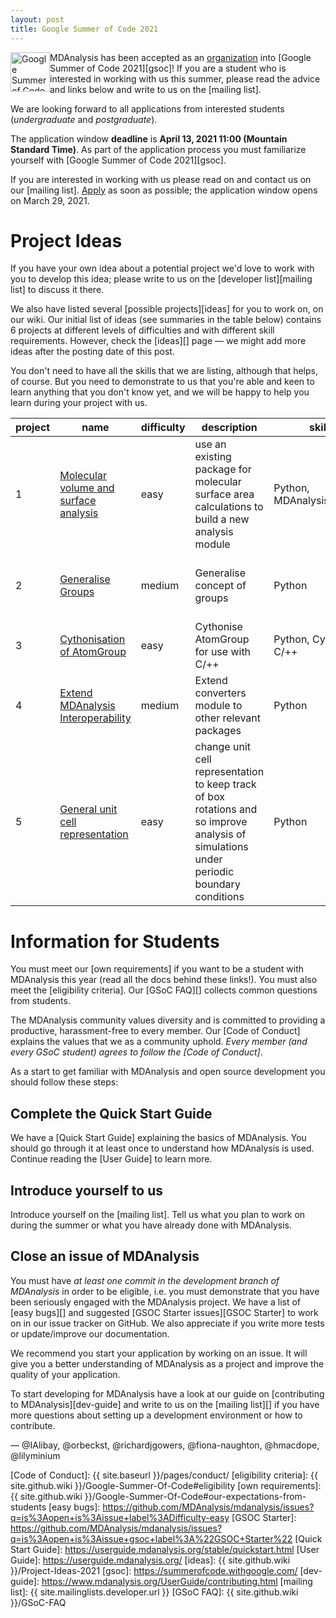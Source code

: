 ```yaml
---
layout: post
title: Google Summer of Code 2021
---
```


<p>
<img
src="{{ site.baseurl }}{{ site.images }}/mdanalysis-gsoc.png"
title="Google Summer of Code 2021" alt="Google Summer of Code with
MDAnalysis 2021"
style="float: left; height: 4.5em; " />
</p>

MDAnalysis has been accepted as an [organization][org] into [Google Summer of Code 2021][gsoc]!
If you are a student who is interested in working with us
this summer, please read the advice and links below and write to us on the
[mailing list].

We are looking forward to all applications from interested students
(*undergraduate* and *postgraduate*).

The application window **deadline** is **April 13, 2021 11:00 (Mountain Standard Time)**. As
part of the application process you must familiarize yourself with [Google
Summer of Code 2021][gsoc]. 

If you are interested in working with us please read on and contact us on our [mailing list].
[Apply] as soon as possible; the application window opens on March 29, 2021.

# Project Ideas

If you have your own idea about a potential project we'd love to work
with you to develop this idea; please write to us on the [developer
list][mailing list] to discuss it there.

We also have listed several [possible projects][ideas] for you to work
on, on our wiki. Our initial list of ideas (see summaries in the
table below) contains 6 projects at different levels of difficulties
and with different skill requirements. However, check the [ideas][]
page — we might add more ideas after the posting date of this post.

You don't need to have all the skills that we are listing, although
that helps, of course. But you need to demonstrate to us that you're
able and keen to learn anything that you don't know yet, and we will
be happy to help you learn during your project with us.

| project | name                                                                                                                                                      | difficulty | description                                                                                    | skills                      | mentors                                |
|---------|-----------------------------------------------------------------------------------------------------------------------------------------------------------|------------|------------------------------------------------------------------------------------------------|-----------------------------|----------------------------------------|
| 1       | [Molecular volume and surface analysis](https://github.com/MDAnalysis/mdanalysis/wiki/Project-Ideas-2021#project-1-molecular-volume-and-surface-analysis) | easy       | use an existing package for molecular surface area calculations to build a new analysis module | Python, MDAnalysis.analysis | @orbeckst, @IAlibay, @hmacdope  |
| 2       | [Generalise Groups](https://github.com/MDAnalysis/mdanalysis/wiki/Project-Ideas-2021#project-2-generalise-groups)                                         | medium     | Generalise concept of groups                                                                   | Python                      | @lilyminium, @fiona-naughton, @richardjgowers, @IAlibay |
| 3       | [Cythonisation of AtomGroup](https://github.com/MDAnalysis/mdanalysis/wiki/Project-Ideas-2021#project-3-cythonise-atomgroup)                              | easy      | Cythonise AtomGroup for use with C/++                                                          | Python, Cython, C/++        | @richardjgowers, @hmacdope|
| 4       | [Extend MDAnalysis Interoperability](https://github.com/MDAnalysis/mdanalysis/wiki/Project-Ideas-2021#project-4-extend-interoperability)                  | medium     | Extend converters module to other relevant packages                                            | Python                      | @lilyminium, @IAlibay, @fiona-naughton, @hmacdope  |
| 5       | [General unit cell representation](https://github.com/MDAnalysis/mdanalysis/wiki/Project-Ideas-2021#project-5-general-unit-cell-representation)                  | easy     |  change unit cell representation to keep track of box rotations and so improve analysis of simulations under periodic boundary conditions | Python                      | @orbeckst, @fiona-naughton  |

# Information for Students

You must meet our [own requirements] if you want to be a student with MDAnalysis
this year (read all the docs behind these links!). You must also meet the
[eligibility criteria]. Our [GSoC FAQ][] collects common questions
from students.

The MDAnalysis community values diversity and is committed to
providing a productive, harassment-free to every member. Our [Code of
Conduct] explains the values that we as a community uphold. *Every
member (and every GSoC student) agrees to follow the [Code of
Conduct]*.

As a start to get familiar with MDAnalysis and open source development you
should follow these steps:

## Complete the Quick Start Guide

We have a [Quick Start Guide] explaining the basics of MDAnalysis. You
should go through it at least once to understand how MDAnalysis is
used. Continue reading the [User Guide] to learn more.

## Introduce yourself to us

Introduce yourself on the [mailing list]. Tell us what you plan to work
on during the summer or what you have already done with MDAnalysis.

## Close an issue of MDAnalysis

You must have *at least one commit in the development branch of
MDAnalysis* in order to be eligible, i.e. you must demonstrate that
you have been seriously engaged with the MDAnalysis project.
We have a list of [easy bugs][] and suggested [GSOC Starter
issues][GSOC Starter] to work on in our issue tracker on GitHub. We
also appreciate if you write more tests or update/improve our
documentation.

We recommend you start your application by working on an issue. It will give
you a better understanding of MDAnalysis as a project and improve the quality
of your application.

To start developing for MDAnalysis have a look at our
guide on [contributing to MDAnalysis][dev-guide] and write to us on
the [mailing list][] if you have more questions about setting up a
development environment or how to contribute.


— @IAlibay, @orbeckst, @richardjgowers, @fiona-naughton,
@hmacdope, @lilyminium

[org]: https://summerofcode.withgoogle.com/organizations/
[Apply]: https://summerofcode.withgoogle.com/student-signup/
[Code of Conduct]: {{ site.baseurl }}/pages/conduct/
[eligibility criteria]: {{ site.github.wiki }}/Google-Summer-Of-Code#eligibility
[own requirements]: {{ site.github.wiki }}/Google-Summer-Of-Code#our-expectations-from-students
[easy bugs]: https://github.com/MDAnalysis/mdanalysis/issues?q=is%3Aopen+is%3Aissue+label%3ADifficulty-easy
[GSOC Starter]: https://github.com/MDAnalysis/mdanalysis/issues?q=is%3Aopen+is%3Aissue+gsoc+label%3A%22GSOC+Starter%22
[Quick Start Guide]: https://userguide.mdanalysis.org/stable/quickstart.html
[User Guide]: https://userguide.mdanalysis.org/
[ideas]: {{ site.github.wiki }}/Project-Ideas-2021
[gsoc]: https://summerofcode.withgoogle.com/
[dev-guide]: https://www.mdanalysis.org/UserGuide/contributing.html
[mailing list]: {{ site.mailinglists.developer.url }}
[GSoC FAQ]: {{ site.github.wiki }}/GSoC-FAQ
